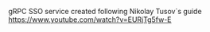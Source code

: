 gRPC SSO service created following Nikolay Tusov`s guide https://www.youtube.com/watch?v=EURjTg5fw-E
